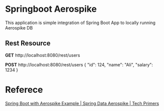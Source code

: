 # Springboot Aerospike

This application is simple integration of Spring Boot App to locally running Aerospike DB

## Rest Resource

**GET** http://localhost:8080/rest/users

**POST**  http://localhost:8080/rest/users
{
	"id": 124,
	"name": "Ali",
	"salary": 1234
}

# Referece

[Spring Boot with Aerospike Example | Spring Data Aerospike | Tech Primers](https://www.youtube.com/watch?v=MUmHNgzN-IU)
